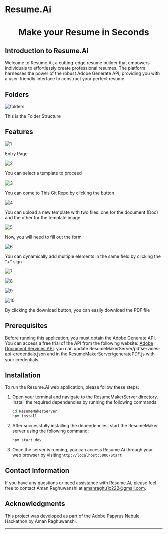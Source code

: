 # Resume.Ai
<h1 align="center">Make your Resume in Seconds </h1>


## Introduction to Resume.Ai

Welcome to Resume.Ai, a cutting-edge resume builder that empowers individuals to effortlessly create professional resumes. The platform harnesses the power of the robust Adobe Generate API, providing you with a user-friendly interface to construct your perfect resume 

## Folders


![folders](https://iili.io/HsDmCNf.jpg)

This is the Folder Structure


## Features

![1](https://iili.io/HsDmHnp.png)

Entry Page

![2](https://iili.io/HsDbytR.png)

You can select a template to proceed

![3](https://iili.io/HsDmJMN.png)

You can come to This Git Repo by clicking the button

![4](https://iili.io/HsDbpwv.png)

You can upload a new template with two files: one for the document (Doc) and the other for the template image

![5](https://iili.io/HsDm3Ft.png)

Now, you will need to fill out the form

![6](https://iili.io/HsDmFcX.png)


You can dynamically add multiple elements in the same field by clicking the "+" sign

![7](https://iili.io/HsDmKSn.png)

![8](https://iili.io/HsDmq9s.png)

![9](https://iili.io/HsDmBAG.png)

![10](https://iili.io/HsDmdPI.png)

By clicking the download button, you can easily download the PDF file


## Prerequisites

Before running this application, you must obtain the Adobe Generate API. You can access a free trial of the API from the following website: [Adobe Document Services API](https://developer.adobe.com/document-services/apis/doc-generation/).
you can update ResumeMakerServer/pdfservices-api-credentials.json and in the ResumeMakerServer/generatePDF.js with your credentials.

## Installation

To run the Resume.Ai web application, please follow these steps:

1. Open your terminal and navigate to the ResumeMakerServer directory. Install the required dependencies by running the following commands:
    ```bash
    cd ResumeMakerServer
   npm install
   ````

2. After successfully installing the dependencies, start the ResumeMaker server using the following command:

   ```bash
   npm start dev
   ```

3. Once the server is running, you can access Resume.Ai through your web browser by visiting```http://localhost:5000/Start```


## Contact Information

If you have any questions or need assistance with Resume.Ai, please feel free to contact Aman Raghuwanshi at amanraghu1c222@gmail.com.

## Acknowledgments

This project was developed as part of the Adobe Papyrus Nebule Hackathon by Aman Raghuwanshi.

<hr>
